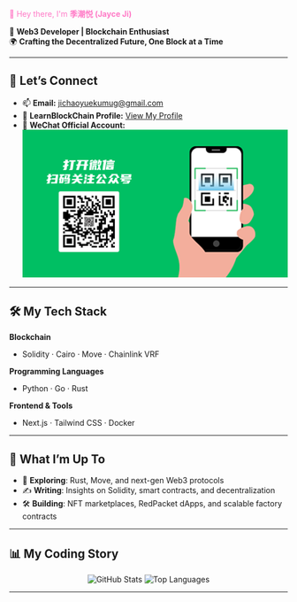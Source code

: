 <span style="color: #ff79c6">👋 Hey there, I'm **季潮悦 (Jayce Ji)**</span>  

🎯 **Web3 Developer | Blockchain Enthusiast**  
🌍 **Crafting the Decentralized Future, One Block at a Time**  

---

## 🔗 Let’s Connect  

- 📫 **Email:** [jichaoyuekumug@gmail.com](mailto:jichaoyuekumug@gmail.com)  
- 📖 **LearnBlockChain Profile:** [View My Profile](https://learnblockchain.cn/inside_retire)
- 🌟 **WeChat Official Account:** ![WeChat Official Account](https://github.com/jichaoyue2001/jichaoyue666/blob/main/httpswww.cli.im%20.png)



---

## 🛠️ My Tech Stack  

**Blockchain**  
- Solidity · Cairo · Move · Chainlink VRF  

**Programming Languages**  
- Python · Go · Rust  

**Frontend & Tools**  
- Next.js · Tailwind CSS · Docker  

---

## 🚀 What I’m Up To  

- 🌱 **Exploring**: Rust, Move, and next-gen Web3 protocols  
- ✍️ **Writing**: Insights on Solidity, smart contracts, and decentralization  
- 🛠️ **Building**: NFT marketplaces, RedPacket dApps, and scalable factory contracts  

---

## 📊 My Coding Story  

<div align="center">
  <img height="180px" src="https://github-readme-stats.vercel.app/api?username=jichaoyue2001&show_icons=true&theme=dracula&count_private=true&hide_border=true" alt="GitHub Stats" />
  <img height="180px" src="https://github-readme-stats.vercel.app/api/top-langs/?username=jichaoyue2001&layout=compact&theme=dracula&hide_border=true" alt="Top Languages" />
</div>

---
